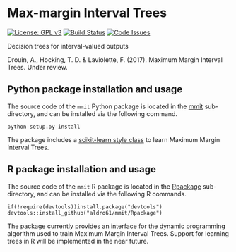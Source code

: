 # Max-margin Interval Trees

[![License: GPL v3](https://img.shields.io/badge/License-GPL%20v3-blue.svg)](http://www.gnu.org/licenses/gpl-3.0)
[![Build Status](https://travis-ci.org/aldro61/mmit.svg?branch=master)](https://travis-ci.org/aldro61/mmit)
[![Code Issues](https://www.quantifiedcode.com/api/v1/project/334605d421f0460ba846af83ebff870d/badge.svg)](https://www.quantifiedcode.com/app/project/334605d421f0460ba846af83ebff870d)

Decision trees for interval-valued outputs

Drouin, A., Hocking, T. D. & Laviolette, F. (2017). Maximum Margin Interval Trees. Under review.

## Python package installation and usage

The source code of the `mmit` Python package is located in the [mmit](mmit) sub-directory, and can be installed via the following command.

```
python setup.py install
```

The package includes a [scikit-learn style class](https://github.com/aldro61/mmit/blob/master/mmit/learning.py#L35) to learn Maximum Margin Interval Trees.

## R package installation and usage

The source code of the `mmit` R package is located in the
[Rpackage](Rpackage) sub-directory, and can be installed via the following R
commands.

```
if(!require(devtools))install.package("devtools")
devtools::install_github("aldro61/mmit/Rpackage")
```

The package currently provides an interface for the dynamic programming algorithm used to train Maximum Margin Interval Trees. Support for learning trees in R will be implemented in the near future.
